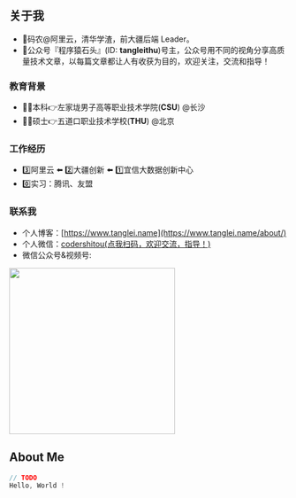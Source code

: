 ## 关于我
- 👷码农@阿里云，清华学渣，前大疆后端 Leader。
- 🤔公众号『程序猿石头』(ID: **tangleithu**)号主，公众号用不同的视角分享高质量技术文章，以每篇文章都让人有收获为目的，欢迎关注，交流和指导！

### 教育背景
- 🥇📔本科👉左家垅男子高等职业技术学院(**CSU**) @长沙 
- 🥈📔硕士👉五道口职业技术学校(**THU**) @北京

### 工作经历
- 3️⃣阿里云 ⬅️ 2️⃣大疆创新 ⬅️ 1️⃣宜信大数据创新中心
- 0️⃣实习：腾讯、友盟

### 联系我
- 个人博客：[https://www.tanglei.name](https://www.tanglei.name/about/)
- 个人微信：<a href="https://imgkr.cn-bj.ufileos.com/eee8baf5-f39c-4c5b-a968-88b0367342db.png">codershitou(点我扫码，欢迎交流，指导！)</a>
- 微信公众号&视频号: 
<img width="300" src="https://imgkr.cn-bj.ufileos.com/973a4bcd-c8db-4393-a280-03a21b81c552.png"/>

## About Me

```java
// TODO
Hello, World !
```
